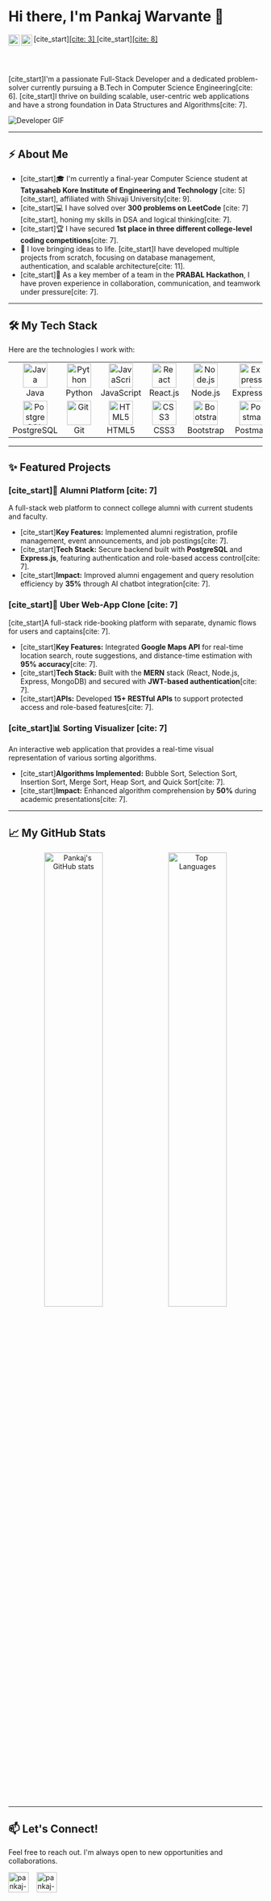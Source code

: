 # Hi there, I'm Pankaj Warvante 👋

[cite_start]<a href="[https://linkedin.com/in/pankaj-warvante](https://linkedin.com/in/pankaj-warvante)">[cite: 3]
  <img align="left" alt="Pankaj's LinkedIn" width="22px" src="https://cdn.jsdelivr.net/npm/simple-icons@v3/icons/linkedin.svg" />
</a>
[cite_start]<a href="[https://github.com/warvantepankaj](https://github.com/warvantepankaj)">[cite: 8]
  <img align="left" alt="Pankaj's Github" width="22px" src="https://cdn.jsdelivr.net/npm/simple-icons@v3/icons/github.svg" />
</a>

<br />
<br />

[cite_start]I'm a passionate Full-Stack Developer and a dedicated problem-solver currently pursuing a B.Tech in Computer Science Engineering[cite: 6]. [cite_start]I thrive on building scalable, user-centric web applications and have a strong foundation in Data Structures and Algorithms[cite: 7].

![Developer GIF](https://media.giphy.com/media/v1.Y2lkPTc5MGI3NjExdWw0bHlsaXU3cmhoc3Bjc2Y2NWI3cDl1cHM1M3F5ZTVqZ3Q2cnNocyZlcD12MV9pbnRlcm5hbF9naWZfYnlfaWQmY3Q9Zw/2IudUHdI0l6hYpcyl5/giphy.gif)

---

## ⚡ About Me

* [cite_start]🎓 I'm currently a final-year Computer Science student at **Tatyasaheb Kore Institute of Engineering and Technology** [cite: 5][cite_start], affiliated with Shivaji University[cite: 9].
* [cite_start]💻 I have solved over **300 problems on LeetCode** [cite: 7][cite_start], honing my skills in DSA and logical thinking[cite: 7].
* [cite_start]🏆 I have secured **1st place in three different college-level coding competitions**[cite: 7].
* 🚀 I love bringing ideas to life. [cite_start]I have developed multiple projects from scratch, focusing on database management, authentication, and scalable architecture[cite: 11].
* [cite_start]🤝 As a key member of a team in the **PRABAL Hackathon**, I have proven experience in collaboration, communication, and teamwork under pressure[cite: 7].

---

## 🛠️ My Tech Stack

Here are the technologies I work with:

<table>
  <tr>
    <td align="center" width="96">
      <a href="#-front-end">
        <img src="https://www.vectorlogo.zone/logos/java/java-icon.svg" width="48" height="48" alt="Java" />
      </a>
      <br>Java
    </td>
    <td align="center" width="96">
      <a href="#-front-end">
        <img src="https://www.vectorlogo.zone/logos/python/python-icon.svg" width="48" height="48" alt="Python" />
      </a>
      <br>Python
    </td>
    <td align="center" width="96">
      <a href="#-front-end">
        <img src="https://www.vectorlogo.zone/logos/javascript/javascript-icon.svg" width="48" height="48" alt="JavaScript" />
      </a>
      <br>JavaScript
    </td>
    <td align="center" width="96">
      <a href="#-front-end">
        <img src="https://www.vectorlogo.zone/logos/reactjs/reactjs-icon.svg" width="48" height="48" alt="React" />
      </a>
      <br>React.js
    </td>
     <td align="center" width="96">
      <a href="#-front-end">
        <img src="https://www.vectorlogo.zone/logos/nodejs/nodejs-icon.svg" width="48" height="48" alt="Node.js" />
      </a>
      <br>Node.js
    </td>
     <td align="center" width="96">
      <a href="#-front-end">
        <img src="https://www.vectorlogo.zone/logos/expressjs/expressjs-icon.svg" width="48" height="48" alt="Express.js" />
      </a>
      <br>Express.js
    </td>
  </tr>
   <tr>
    <td align="center" width="96">
      <a href="#-front-end">
        <img src="https://www.vectorlogo.zone/logos/postgresql/postgresql-icon.svg" width="48" height="48" alt="PostgreSQL" />
      </a>
      <br>PostgreSQL
    </td>
    <td align="center" width="96">
      <a href="#-front-end">
        <img src="https://www.vectorlogo.zone/logos/git-scm/git-scm-icon.svg" width="48" height="48" alt="Git" />
      </a>
      <br>Git
    </td>
    <td align="center" width="96">
      <a href="#-front-end">
        <img src="https://www.vectorlogo.zone/logos/html5/html5-icon.svg" width="48" height="48" alt="HTML5" />
      </a>
      <br>HTML5
    </td>
    <td align="center" width="96">
      <a href="#-front-end">
        <img src="https://www.vectorlogo.zone/logos/css3/css3-icon.svg" width="48" height="48" alt="CSS3" />
      </a>
      <br>CSS3
    </td>
     <td align="center" width="96">
      <a href="#-front-end">
        <img src="https://www.vectorlogo.zone/logos/bootstrap/bootstrap-icon.svg" width="48" height="48" alt="Bootstrap" />
      </a>
      <br>Bootstrap
    </td>
     <td align="center" width="96">
      <a href="#-front-end">
        <img src="https://www.vectorlogo.zone/logos/getpostman/getpostman-icon.svg" width="48" height="48" alt="Postman" />
      </a>
      <br>Postman
    </td>
  </tr>
</table>

---

## ✨ Featured Projects

### [cite_start]🚀 **Alumni Platform** [cite: 7]
A full-stack web platform to connect college alumni with current students and faculty.
- [cite_start]**Key Features:** Implemented alumni registration, profile management, event announcements, and job postings[cite: 7].
- [cite_start]**Tech Stack:** Secure backend built with **PostgreSQL** and **Express.js**, featuring authentication and role-based access control[cite: 7].
- [cite_start]**Impact:** Improved alumni engagement and query resolution efficiency by **35%** through AI chatbot integration[cite: 7].

### [cite_start]🚕 **Uber Web-App Clone** [cite: 7]
[cite_start]A full-stack ride-booking platform with separate, dynamic flows for users and captains[cite: 7].
- [cite_start]**Key Features:** Integrated **Google Maps API** for real-time location search, route suggestions, and distance-time estimation with **95% accuracy**[cite: 7].
- [cite_start]**Tech Stack:** Built with the **MERN** stack (React, Node.js, Express, MongoDB) and secured with **JWT-based authentication**[cite: 7].
- [cite_start]**APIs:** Developed **15+ RESTful APIs** to support protected access and role-based features[cite: 7].

### [cite_start]📊 **Sorting Visualizer** [cite: 7]
An interactive web application that provides a real-time visual representation of various sorting algorithms.
- [cite_start]**Algorithms Implemented:** Bubble Sort, Selection Sort, Insertion Sort, Merge Sort, Heap Sort, and Quick Sort[cite: 7].
- [cite_start]**Impact:** Enhanced algorithm comprehension by **50%** during academic presentations[cite: 7].

---

## 📈 My GitHub Stats

<p align="center">
  <img width="48%" src="https://github-readme-stats.vercel.app/api?username=warvantepankaj&show_icons=true&theme=radical" alt="Pankaj's GitHub stats" />
  <img width="48%" src="https://github-readme-stats.vercel.app/api/top-langs/?username=warvantepankaj&layout=compact&theme=radical" alt="Top Languages" />
</p>

---

## 📫 Let's Connect!

Feel free to reach out. I'm always open to new opportunities and collaborations.

<p align="left">
<a href="https://linkedin.com/in/pankaj-warvante" target="blank"><img align="center" src="https://skillicons.dev/icons?i=linkedin" alt="pankaj-warvante" height="40" width="40" /></a> &nbsp;&nbsp;
<a href="mailto:warvantepankaj@gmail.com"><img align="center" src="https://skillicons.dev/icons?i=gmail" alt="pankaj-warvante" height="40" width="40" /></a> &nbsp;&nbsp;
</p>
